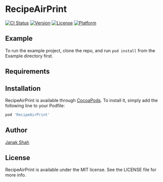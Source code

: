 # RecipeAirPrint

[![CI Status](https://img.shields.io/travis/janakmshah/RecipeAirPrint.svg?style=flat)](https://travis-ci.org/janakmshah/RecipeAirPrint)
[![Version](https://img.shields.io/cocoapods/v/RecipeAirPrint.svg?style=flat)](https://cocoapods.org/pods/RecipeAirPrint)
[![License](https://img.shields.io/cocoapods/l/RecipeAirPrint.svg?style=flat)](https://cocoapods.org/pods/RecipeAirPrint)
[![Platform](https://img.shields.io/cocoapods/p/RecipeAirPrint.svg?style=flat)](https://cocoapods.org/pods/RecipeAirPrint)

## Example

To run the example project, clone the repo, and run `pod install` from the Example directory first.

## Requirements

## Installation

RecipeAirPrint is available through [CocoaPods](https://cocoapods.org). To install
it, simply add the following line to your Podfile:

```ruby
pod 'RecipeAirPrint'
```

## Author

[Janak Shah](https://janakshah.com)

## License

RecipeAirPrint is available under the MIT license. See the LICENSE file for more info.
